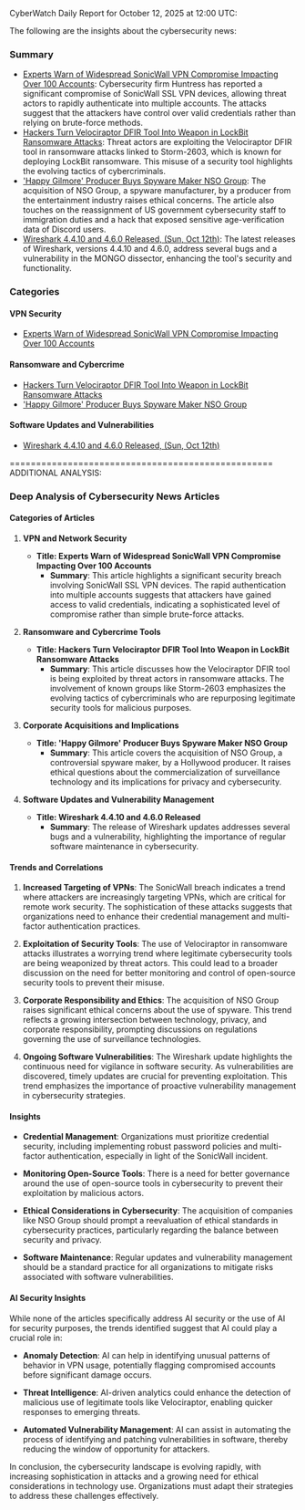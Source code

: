 CyberWatch Daily Report for October 12, 2025 at 12:00 UTC:

The following are the insights about the cybersecurity news:

### Summary
- [Experts Warn of Widespread SonicWall VPN Compromise Impacting Over 100 Accounts](https://thehackernews.com/2025/10/experts-warn-of-widespread-sonicwall.html): Cybersecurity firm Huntress has reported a significant compromise of SonicWall SSL VPN devices, allowing threat actors to rapidly authenticate into multiple accounts. The attacks suggest that the attackers have control over valid credentials rather than relying on brute-force methods.
- [Hackers Turn Velociraptor DFIR Tool Into Weapon in LockBit Ransomware Attacks](https://thehackernews.com/2025/10/hackers-turn-velociraptor-dfir-tool.html): Threat actors are exploiting the Velociraptor DFIR tool in ransomware attacks linked to Storm-2603, which is known for deploying LockBit ransomware. This misuse of a security tool highlights the evolving tactics of cybercriminals.
- ['Happy Gilmore' Producer Buys Spyware Maker NSO Group](https://www.wired.com/story/happy-gilmore-producer-buys-spyware-maker-nso-group/): The acquisition of NSO Group, a spyware manufacturer, by a producer from the entertainment industry raises ethical concerns. The article also touches on the reassignment of US government cybersecurity staff to immigration duties and a hack that exposed sensitive age-verification data of Discord users.
- [Wireshark 4.4.10 and 4.6.0 Released, (Sun, Oct 12th)](https://isc.sans.edu/diary/rss/32358): The latest releases of Wireshark, versions 4.4.10 and 4.6.0, address several bugs and a vulnerability in the MONGO dissector, enhancing the tool's security and functionality.

### Categories
#### VPN Security
- [Experts Warn of Widespread SonicWall VPN Compromise Impacting Over 100 Accounts](https://thehackernews.com/2025/10/experts-warn-of-widespread-sonicwall.html)

#### Ransomware and Cybercrime
- [Hackers Turn Velociraptor DFIR Tool Into Weapon in LockBit Ransomware Attacks](https://thehackernews.com/2025/10/hackers-turn-velociraptor-dfir-tool.html)
- ['Happy Gilmore' Producer Buys Spyware Maker NSO Group](https://www.wired.com/story/happy-gilmore-producer-buys-spyware-maker-nso-group/)

#### Software Updates and Vulnerabilities
- [Wireshark 4.4.10 and 4.6.0 Released, (Sun, Oct 12th)](https://isc.sans.edu/diary/rss/32358)

==================================================
ADDITIONAL ANALYSIS:

### Deep Analysis of Cybersecurity News Articles

#### Categories of Articles

1. **VPN and Network Security**
   - **Title: Experts Warn of Widespread SonicWall VPN Compromise Impacting Over 100 Accounts**
     - **Summary**: This article highlights a significant security breach involving SonicWall SSL VPN devices. The rapid authentication into multiple accounts suggests that attackers have gained access to valid credentials, indicating a sophisticated level of compromise rather than simple brute-force attacks.

2. **Ransomware and Cybercrime Tools**
   - **Title: Hackers Turn Velociraptor DFIR Tool Into Weapon in LockBit Ransomware Attacks**
     - **Summary**: This article discusses how the Velociraptor DFIR tool is being exploited by threat actors in ransomware attacks. The involvement of known groups like Storm-2603 emphasizes the evolving tactics of cybercriminals who are repurposing legitimate security tools for malicious purposes.

3. **Corporate Acquisitions and Implications**
   - **Title: 'Happy Gilmore' Producer Buys Spyware Maker NSO Group**
     - **Summary**: This article covers the acquisition of NSO Group, a controversial spyware maker, by a Hollywood producer. It raises ethical questions about the commercialization of surveillance technology and its implications for privacy and cybersecurity.

4. **Software Updates and Vulnerability Management**
   - **Title: Wireshark 4.4.10 and 4.6.0 Released**
     - **Summary**: The release of Wireshark updates addresses several bugs and a vulnerability, highlighting the importance of regular software maintenance in cybersecurity.

#### Trends and Correlations

1. **Increased Targeting of VPNs**: The SonicWall breach indicates a trend where attackers are increasingly targeting VPNs, which are critical for remote work security. The sophistication of these attacks suggests that organizations need to enhance their credential management and multi-factor authentication practices.

2. **Exploitation of Security Tools**: The use of Velociraptor in ransomware attacks illustrates a worrying trend where legitimate cybersecurity tools are being weaponized by threat actors. This could lead to a broader discussion on the need for better monitoring and control of open-source security tools to prevent their misuse.

3. **Corporate Responsibility and Ethics**: The acquisition of NSO Group raises significant ethical concerns about the use of spyware. This trend reflects a growing intersection between technology, privacy, and corporate responsibility, prompting discussions on regulations governing the use of surveillance technologies.

4. **Ongoing Software Vulnerabilities**: The Wireshark update highlights the continuous need for vigilance in software security. As vulnerabilities are discovered, timely updates are crucial for preventing exploitation. This trend emphasizes the importance of proactive vulnerability management in cybersecurity strategies.

#### Insights

- **Credential Management**: Organizations must prioritize credential security, including implementing robust password policies and multi-factor authentication, especially in light of the SonicWall incident.

- **Monitoring Open-Source Tools**: There is a need for better governance around the use of open-source tools in cybersecurity to prevent their exploitation by malicious actors.

- **Ethical Considerations in Cybersecurity**: The acquisition of companies like NSO Group should prompt a reevaluation of ethical standards in cybersecurity practices, particularly regarding the balance between security and privacy.

- **Software Maintenance**: Regular updates and vulnerability management should be a standard practice for all organizations to mitigate risks associated with software vulnerabilities.

#### AI Security Insights

While none of the articles specifically address AI security or the use of AI for security purposes, the trends identified suggest that AI could play a crucial role in:

- **Anomaly Detection**: AI can help in identifying unusual patterns of behavior in VPN usage, potentially flagging compromised accounts before significant damage occurs.

- **Threat Intelligence**: AI-driven analytics could enhance the detection of malicious use of legitimate tools like Velociraptor, enabling quicker responses to emerging threats.

- **Automated Vulnerability Management**: AI can assist in automating the process of identifying and patching vulnerabilities in software, thereby reducing the window of opportunity for attackers.

In conclusion, the cybersecurity landscape is evolving rapidly, with increasing sophistication in attacks and a growing need for ethical considerations in technology use. Organizations must adapt their strategies to address these challenges effectively.